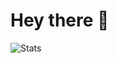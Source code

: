 # Hey there 👋

![Stats](https://github-readme-stats.vercel.app/api?username=alexoanea&count_private=true&show_icons=true&theme=dark)
